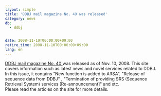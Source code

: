 ```yaml
---
layout: simple
title: 'DDBJ mail magazine No. 40 was released'
category: news
db:
  - ddbj


date: 2008-11-10T00:00:00+09:00
retire_time: 2008-11-10T00:00:00+09:00
lang: en
---
```


<a href="/files/pdf/activities/No40e.pdf">DDBJ mail magazine No. 40 </a> was released as of Nov. 10, 2008. This site covers information such as latest news and novel services related to DDBJ.<br>In this issue, it contains "New function is added to ARSA", "Release of sequence data from DDBJ" , "Termination of providing SRS (Sequence Retrieval System) services [Re-announcement]" and etc.<br>Please read the articles on the site for more details.
